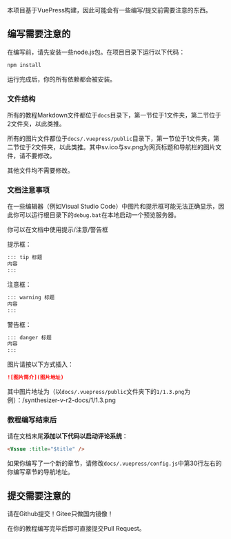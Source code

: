 本项目基于VuePress构建，因此可能会有一些编写/提交前需要注意的东西。

## 编写需要注意的

在编写前，请先安装一些node.js包。在项目目录下运行以下代码：
``` bat
npm install
```
运行完成后，你的所有依赖都会被安装。

### 文件结构

所有的教程Markdown文件都位于`docs`目录下，第一节位于1文件夹，第二节位于2文件夹，以此类推。

所有的图片文件都位于`docs/.vuepress/public`目录下，第一节位于1文件夹，第二节位于2文件夹，以此类推。其中sv.ico与sv.png为网页标题和导航栏的图片文件，请不要修改。

其他文件均不需要修改。

### 文档注意事项

在一些编辑器（例如Visual Studio Code）中图片和提示框可能无法正确显示，因此你可以运行根目录下的`debug.bat`在本地启动一个预览服务器。

你可以在文档中使用提示/注意/警告框

提示框：

``` markdown
::: tip 标题
内容
:::
```
注意框：

``` markdown
::: warning 标题
内容
:::
```
警告框：

``` markdown
::: danger 标题
内容
:::
```

图片请按以下方式插入：

``` markdown
![图片简介](图片地址)
```
其中图片地址为（以`docs/.vuepress/public`文件夹下的`1/1.3.png`为例）：/synthesizer-v-r2-docs/1/1.3.png

### 教程编写结束后
请在文档末尾**添加以下代码以启动评论系统**：
``` markdown
<Vssue :title="$title" />
```
如果你编写了一个新的章节，请修改`docs/.vuepress/config.js`中第30行左右的你编写章节的导航地址。

## 提交需要注意的

请在Github提交！Gitee只做国内镜像！

在你的教程编写完毕后即可直接提交Pull Request。
